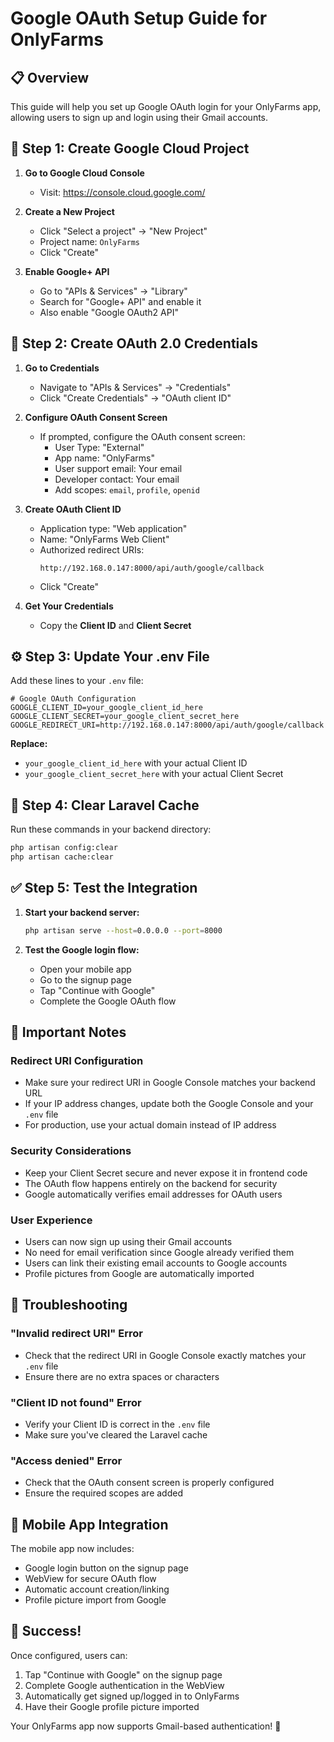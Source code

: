 # Google OAuth Setup Guide for OnlyFarms

## 📋 **Overview**
This guide will help you set up Google OAuth login for your OnlyFarms app, allowing users to sign up and login using their Gmail accounts.

## 🔧 **Step 1: Create Google Cloud Project**

1. **Go to Google Cloud Console**
   - Visit: https://console.cloud.google.com/

2. **Create a New Project**
   - Click "Select a project" → "New Project"
   - Project name: `OnlyFarms`
   - Click "Create"

3. **Enable Google+ API**
   - Go to "APIs & Services" → "Library"
   - Search for "Google+ API" and enable it
   - Also enable "Google OAuth2 API"

## 🔑 **Step 2: Create OAuth 2.0 Credentials**

1. **Go to Credentials**
   - Navigate to "APIs & Services" → "Credentials"
   - Click "Create Credentials" → "OAuth client ID"

2. **Configure OAuth Consent Screen**
   - If prompted, configure the OAuth consent screen:
     - User Type: "External"
     - App name: "OnlyFarms"
     - User support email: Your email
     - Developer contact: Your email
     - Add scopes: `email`, `profile`, `openid`

3. **Create OAuth Client ID**
   - Application type: "Web application"
   - Name: "OnlyFarms Web Client"
   - Authorized redirect URIs:
     ```
     http://192.168.0.147:8000/api/auth/google/callback
     ```
   - Click "Create"

4. **Get Your Credentials**
   - Copy the **Client ID** and **Client Secret**

## ⚙️ **Step 3: Update Your .env File**

Add these lines to your `.env` file:

```env
# Google OAuth Configuration
GOOGLE_CLIENT_ID=your_google_client_id_here
GOOGLE_CLIENT_SECRET=your_google_client_secret_here
GOOGLE_REDIRECT_URI=http://192.168.0.147:8000/api/auth/google/callback
```

**Replace:**
- `your_google_client_id_here` with your actual Client ID
- `your_google_client_secret_here` with your actual Client Secret

## 🔄 **Step 4: Clear Laravel Cache**

Run these commands in your backend directory:

```bash
php artisan config:clear
php artisan cache:clear
```

## ✅ **Step 5: Test the Integration**

1. **Start your backend server:**
   ```bash
   php artisan serve --host=0.0.0.0 --port=8000
   ```

2. **Test the Google login flow:**
   - Open your mobile app
   - Go to the signup page
   - Tap "Continue with Google"
   - Complete the Google OAuth flow

## 🚨 **Important Notes**

### **Redirect URI Configuration**
- Make sure your redirect URI in Google Console matches your backend URL
- If your IP address changes, update both the Google Console and your `.env` file
- For production, use your actual domain instead of IP address

### **Security Considerations**
- Keep your Client Secret secure and never expose it in frontend code
- The OAuth flow happens entirely on the backend for security
- Google automatically verifies email addresses for OAuth users

### **User Experience**
- Users can now sign up using their Gmail accounts
- No need for email verification since Google already verified them
- Users can link their existing email accounts to Google accounts
- Profile pictures from Google are automatically imported

## 🔧 **Troubleshooting**

### **"Invalid redirect URI" Error**
- Check that the redirect URI in Google Console exactly matches your `.env` file
- Ensure there are no extra spaces or characters

### **"Client ID not found" Error**
- Verify your Client ID is correct in the `.env` file
- Make sure you've cleared the Laravel cache

### **"Access denied" Error**
- Check that the OAuth consent screen is properly configured
- Ensure the required scopes are added

## 📱 **Mobile App Integration**

The mobile app now includes:
- Google login button on the signup page
- WebView for secure OAuth flow
- Automatic account creation/linking
- Profile picture import from Google

## 🎉 **Success!**

Once configured, users can:
1. Tap "Continue with Google" on the signup page
2. Complete Google authentication in the WebView
3. Automatically get signed up/logged in to OnlyFarms
4. Have their Google profile picture imported

Your OnlyFarms app now supports Gmail-based authentication! 🚀
